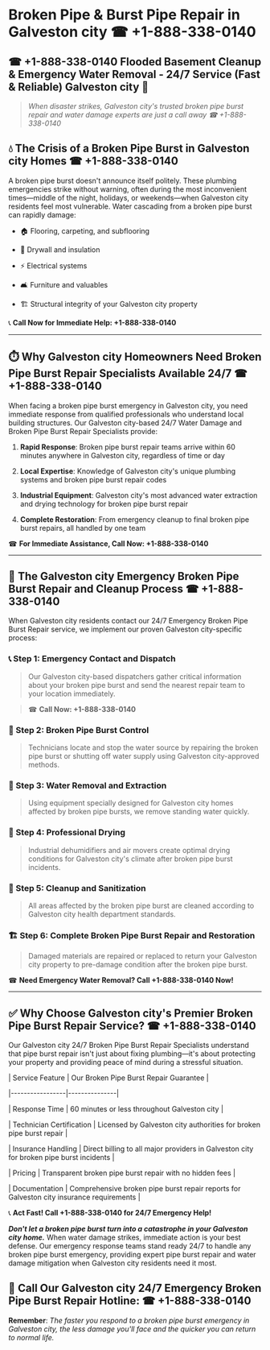 # Broken Pipe & Burst Pipe Repair in Galveston city ☎ +1-888-338-0140  
## ☎ +1-888-338-0140 Flooded Basement Cleanup & Emergency Water Removal - 24/7 Service (Fast & Reliable) Galveston city 🚨  

> *When disaster strikes, Galveston city's trusted broken pipe burst repair and water damage experts are just a call away ☎ +1-888-338-0140*  

## 💧 The Crisis of a Broken Pipe Burst in Galveston city Homes ☎ +1-888-338-0140  

A broken pipe burst doesn't announce itself politely. These plumbing emergencies strike without warning, often during the most inconvenient times—middle of the night, holidays, or weekends—when Galveston city residents feel most vulnerable. Water cascading from a broken pipe burst can rapidly damage:  

* 🏠 Flooring, carpeting, and subflooring  
* 🧱 Drywall and insulation  
* ⚡ Electrical systems  
* 🛋️ Furniture and valuables  
* 🏗️ Structural integrity of your Galveston city property  

📞 **Call Now for Immediate Help: +1-888-338-0140**  

---  

## ⏱️ Why Galveston city Homeowners Need Broken Pipe Burst Repair Specialists Available 24/7 ☎ +1-888-338-0140  

When facing a broken pipe burst emergency in Galveston city, you need immediate response from qualified professionals who understand local building structures. Our Galveston city-based 24/7 Water Damage and Broken Pipe Burst Repair Specialists provide:  

1. **Rapid Response**: Broken pipe burst repair teams arrive within 60 minutes anywhere in Galveston city, regardless of time or day  
2. **Local Expertise**: Knowledge of Galveston city's unique plumbing systems and broken pipe burst repair codes  
3. **Industrial Equipment**: Galveston city's most advanced water extraction and drying technology for broken pipe burst repair  
4. **Complete Restoration**: From emergency cleanup to final broken pipe burst repairs, all handled by one team  

☎ **For Immediate Assistance, Call Now: +1-888-338-0140**  

---  

## 🔧 The Galveston city Emergency Broken Pipe Burst Repair and Cleanup Process ☎ +1-888-338-0140  

When Galveston city residents contact our 24/7 Emergency Broken Pipe Burst Repair service, we implement our proven Galveston city-specific process:  

### 📞 Step 1: Emergency Contact and Dispatch  
> Our Galveston city-based dispatchers gather critical information about your broken pipe burst and send the nearest repair team to your location immediately.  
> ☎ **Call Now: +1-888-338-0140**  

### 🚿 Step 2: Broken Pipe Burst Control  
> Technicians locate and stop the water source by repairing the broken pipe burst or shutting off water supply using Galveston city-approved methods.  

### 🌊 Step 3: Water Removal and Extraction  
> Using equipment specially designed for Galveston city homes affected by broken pipe bursts, we remove standing water quickly.  

### 💨 Step 4: Professional Drying  
> Industrial dehumidifiers and air movers create optimal drying conditions for Galveston city's climate after broken pipe burst incidents.  

### 🧼 Step 5: Cleanup and Sanitization  
> All areas affected by the broken pipe burst are cleaned according to Galveston city health department standards.  

### 🏗️ Step 6: Complete Broken Pipe Burst Repair and Restoration  
> Damaged materials are repaired or replaced to return your Galveston city property to pre-damage condition after the broken pipe burst.  

☎ **Need Emergency Water Removal? Call +1-888-338-0140 Now!**  

---  

## ✅ Why Choose Galveston city's Premier Broken Pipe Burst Repair Service? ☎ +1-888-338-0140  

Our Galveston city 24/7 Broken Pipe Burst Repair Specialists understand that pipe burst repair isn't just about fixing plumbing—it's about protecting your property and providing peace of mind during a stressful situation.  

| Service Feature | Our Broken Pipe Burst Repair Guarantee |  
|-----------------|---------------|  
| Response Time | 60 minutes or less throughout Galveston city |  
| Technician Certification | Licensed by Galveston city authorities for broken pipe burst repair |  
| Insurance Handling | Direct billing to all major providers in Galveston city for broken pipe burst incidents |  
| Pricing | Transparent broken pipe burst repair with no hidden fees |  
| Documentation | Comprehensive broken pipe burst repair reports for Galveston city insurance requirements |  

📞 **Act Fast! Call +1-888-338-0140 for 24/7 Emergency Help!**  

***Don't let a broken pipe burst turn into a catastrophe in your Galveston city home.*** When water damage strikes, immediate action is your best defense. Our emergency response teams stand ready 24/7 to handle any broken pipe burst emergency, providing expert pipe burst repair and water damage mitigation when Galveston city residents need it most.  

## 📱 Call Our Galveston city 24/7 Emergency Broken Pipe Burst Repair Hotline: ☎ +1-888-338-0140  

**Remember**: *The faster you respond to a broken pipe burst emergency in Galveston city, the less damage you'll face and the quicker you can return to normal life.*